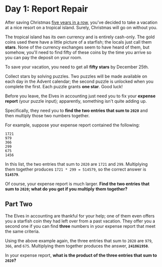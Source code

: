 # Day 1: Report Repair

After saving Christmas [five years in a row](https://adventofcode.com/events),
you've decided to take a vacation at a nice resort on a tropical island. Surely,
Christmas will go on without you.

The tropical island has its own currency and is entirely cash-only. The gold
coins used there have a little picture of a starfish; the locals just call them
**stars**. None of the currency exchanges seem to have heard of them, but
somehow, you'll need to find fifty of these coins by the time you arrive so you
can pay the deposit on your room.

To save your vacation, you need to get all **fifty stars** by December 25th.

Collect stars by solving puzzles. Two puzzles will be made available on each day
in the Advent calendar; the second puzzle is unlocked when you complete the
first. Each puzzle grants **one star**. Good luck!

Before you leave, the Elves in accounting just need you to fix your
**expense report** (your puzzle input); apparently, something isn't quite adding
up.

Specifically, they need you to **find the two entries that sum to `2020`** and
then multiply those two numbers together.

For example, suppose your expense report contained the following:

```text
1721
979
366
299
675
1456
```

In this list, the two entries that sum to `2020` are `1721` and `299`.
Multiplying them together produces `1721 * 299 = 514579`, so the correct answer
is **`514579`**.

Of course, your expense report is much larger.
**Find the two entries that sum to `2020`; what do you get if you multiply**
**them together?**

## Part Two

The Elves in accounting are thankful for your help; one of them even offers you
a starfish coin they had left over from a past vacation. They offer you a second
one if you can find **three** numbers in your expense report that meet the same
criteria.

Using the above example again, the three entries that sum to `2020` are `979`,
`366`, and `675`. Multiplying them together produces the answer, **`241861950`**.

In your expense report,
**what is the product of the three entries that sum to `2020`?**
